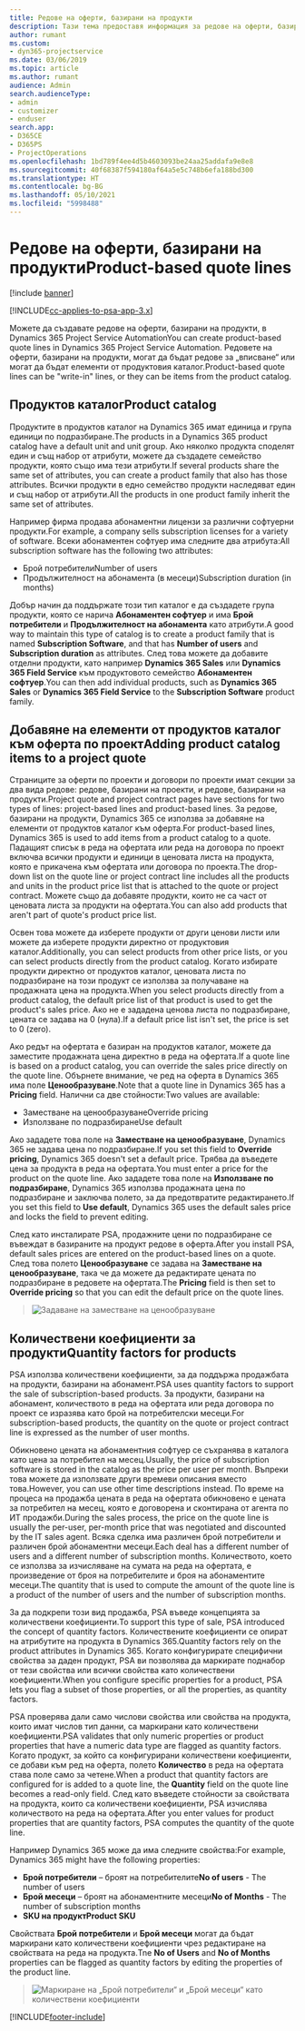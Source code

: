 ```yaml
---
title: Редове на оферти, базирани на продукти
description: Тази тема предоставя информация за редове на оферти, базирани на продукти.
author: rumant
ms.custom:
- dyn365-projectservice
ms.date: 03/06/2019
ms.topic: article
ms.author: rumant
audience: Admin
search.audienceType:
- admin
- customizer
- enduser
search.app:
- D365CE
- D365PS
- ProjectOperations
ms.openlocfilehash: 1bd789f4ee4d5b4603093be24aa25addafa9e8e8
ms.sourcegitcommit: 40f68387f594180af64a5e5c748b6efa188bd300
ms.translationtype: HT
ms.contentlocale: bg-BG
ms.lasthandoff: 05/10/2021
ms.locfileid: "5998488"
---
```

# <a name="product-based-quote-lines"></a><span data-ttu-id="1be1f-103">Редове на оферти, базирани на продукти</span><span class="sxs-lookup"><span data-stu-id="1be1f-103">Product-based quote lines</span></span>

[!include [banner](../includes/psa-now-project-operations.md)]

[!INCLUDE[cc-applies-to-psa-app-3.x](../includes/cc-applies-to-psa-app-3x.md)]


<span data-ttu-id="1be1f-104">Можете да създавате редове на оферти, базирани на продукти, в Dynamics 365 Project Service Automation</span><span class="sxs-lookup"><span data-stu-id="1be1f-104">You can create product-based quote lines in Dynamics 365 Project Service Automation.</span></span> <span data-ttu-id="1be1f-105">Редовете на оферти, базирани на продукти, могат да бъдат редове за „вписване“ или могат да бъдат елементи от продуктовия каталог.</span><span class="sxs-lookup"><span data-stu-id="1be1f-105">Product-based quote lines can be "write-in" lines, or they can be items from the product catalog.</span></span>

## <a name="product-catalog"></a><span data-ttu-id="1be1f-106">Продуктов каталог</span><span class="sxs-lookup"><span data-stu-id="1be1f-106">Product catalog</span></span>

<span data-ttu-id="1be1f-107">Продуктите в продуктов каталог на Dynamics 365 имат единица и група единици по подразбиране.</span><span class="sxs-lookup"><span data-stu-id="1be1f-107">The products in a Dynamics 365 product catalog have a default unit and unit group.</span></span> <span data-ttu-id="1be1f-108">Ако няколко продукта споделят един и същ набор от атрибути, можете да създадете семейство продукти, която също има тези атрибути.</span><span class="sxs-lookup"><span data-stu-id="1be1f-108">If several products share the same set of attributes, you can create a product family that also has those attributes.</span></span> <span data-ttu-id="1be1f-109">Всички продукти в едно семейство продукти наследяват един и същ набор от атрибути.</span><span class="sxs-lookup"><span data-stu-id="1be1f-109">All the products in one product family inherit the same set of attributes.</span></span>

<span data-ttu-id="1be1f-110">Например фирма продава абонаментни лицензи за различни софтуерни продукти.</span><span class="sxs-lookup"><span data-stu-id="1be1f-110">For example, a company sells subscription licenses for a variety of software.</span></span> <span data-ttu-id="1be1f-111">Всеки абонаментен софтуер има следните два атрибута:</span><span class="sxs-lookup"><span data-stu-id="1be1f-111">All subscription software has the following two attributes:</span></span>

- <span data-ttu-id="1be1f-112">Брой потребители</span><span class="sxs-lookup"><span data-stu-id="1be1f-112">Number of users</span></span> 
- <span data-ttu-id="1be1f-113">Продължителност на абонамента (в месеци)</span><span class="sxs-lookup"><span data-stu-id="1be1f-113">Subscription duration (in months)</span></span>

<span data-ttu-id="1be1f-114">Добър начин да поддържате този тип каталог е да създадете група продукти, която се нарича **Абонаментен софтуер** и има **Брой потребители** и **Продължителност на абонамента** като атрибути.</span><span class="sxs-lookup"><span data-stu-id="1be1f-114">A good way to maintain this type of catalog is to create a product family that is named **Subscription Software**, and that has **Number of users** and **Subscription duration** as attributes.</span></span> <span data-ttu-id="1be1f-115">След това можете да добавите отделни продукти, като например **Dynamics 365 Sales** или **Dynamics 365 Field Service** към продуктовото семейство **Абонаментен софтуер**.</span><span class="sxs-lookup"><span data-stu-id="1be1f-115">You can then add individual products, such as **Dynamics 365 Sales** or **Dynamics 365 Field Service** to the **Subscription Software** product family.</span></span>

## <a name="adding-product-catalog-items-to-a-project-quote"></a><span data-ttu-id="1be1f-116">Добавяне на елементи от продуктов каталог към оферта по проект</span><span class="sxs-lookup"><span data-stu-id="1be1f-116">Adding product catalog items to a project quote</span></span>

<span data-ttu-id="1be1f-117">Страниците за оферти по проекти и договори по проекти имат секции за два вида редове: редове, базирани на проекти, и редове, базирани на продукти.</span><span class="sxs-lookup"><span data-stu-id="1be1f-117">Project quote and project contract pages have sections for two types of lines: project-based lines and product-based lines.</span></span> <span data-ttu-id="1be1f-118">За редове, базирани на продукти, Dynamics 365 се използва за добавяне на елементи от продуктов каталог към оферта.</span><span class="sxs-lookup"><span data-stu-id="1be1f-118">For product-based lines, Dynamics 365 is used to add items from a product catalog to a quote.</span></span> <span data-ttu-id="1be1f-119">Падащият списък в реда на офертата или реда на договора по проект включва всички продукти и единици в ценовата листа на продукта, която е прикачена към офертата или договора по проекта.</span><span class="sxs-lookup"><span data-stu-id="1be1f-119">The drop-down list on the quote line or project contract line includes all the products and units in the product price list that is attached to the quote or project contract.</span></span> <span data-ttu-id="1be1f-120">Можете също да добавяте продукти, които не са част от ценовата листа за продукти на офертата.</span><span class="sxs-lookup"><span data-stu-id="1be1f-120">You can also add products that aren't part of quote's product price list.</span></span>

<span data-ttu-id="1be1f-121">Освен това можете да изберете продукти от други ценови листи или можете да изберете продукти директно от продуктовия каталог.</span><span class="sxs-lookup"><span data-stu-id="1be1f-121">Additionally, you can select products from other price lists, or you can select products directly from the product catalog.</span></span> <span data-ttu-id="1be1f-122">Когато избирате продукти директно от продуктов каталог, ценовата листа по подразбиране на този продукт се използва за получаване на продажната цена на продукта.</span><span class="sxs-lookup"><span data-stu-id="1be1f-122">When you select products directly from a product catalog, the default price list of that product is used to get the product's sales price.</span></span> <span data-ttu-id="1be1f-123">Ако не е зададена ценова листа по подразбиране, цената се задава на 0 (нула).</span><span class="sxs-lookup"><span data-stu-id="1be1f-123">If a default price list isn't set, the price is set to 0 (zero).</span></span>

<span data-ttu-id="1be1f-124">Ако редът на офертата е базиран на продуктов каталог, можете да заместите продажната цена директно в реда на офертата.</span><span class="sxs-lookup"><span data-stu-id="1be1f-124">If a quote line is based on a product catalog, you can override the sales price directly on the quote line.</span></span> <span data-ttu-id="1be1f-125">Обърнете внимание, че ред на оферта в Dynamics 365 има поле **Ценообразуване**.</span><span class="sxs-lookup"><span data-stu-id="1be1f-125">Note that a quote line in Dynamics 365 has a **Pricing** field.</span></span> <span data-ttu-id="1be1f-126">Налични са две стойности:</span><span class="sxs-lookup"><span data-stu-id="1be1f-126">Two values are available:</span></span>

- <span data-ttu-id="1be1f-127">Заместване на ценообразуване</span><span class="sxs-lookup"><span data-stu-id="1be1f-127">Override pricing</span></span>  
- <span data-ttu-id="1be1f-128">Използване по подразбиране</span><span class="sxs-lookup"><span data-stu-id="1be1f-128">Use default</span></span>

<span data-ttu-id="1be1f-129">Ако зададете това поле на **Заместване на ценообразуване**, Dynamics 365 не задава цена по подразбиране.</span><span class="sxs-lookup"><span data-stu-id="1be1f-129">If you set this field to **Override pricing**, Dynamics 365 doesn't set a default price.</span></span> <span data-ttu-id="1be1f-130">Трябва да въведете цена за продукта в реда на офертата.</span><span class="sxs-lookup"><span data-stu-id="1be1f-130">You must enter a price for the product on the quote line.</span></span> <span data-ttu-id="1be1f-131">Ако зададете това поле на **Използване по подразбиране**, Dynamics 365 използва продажната цена по подразбиране и заключва полето, за да предотвратите редактирането.</span><span class="sxs-lookup"><span data-stu-id="1be1f-131">If you set this field to **Use default**, Dynamics 365 uses the default sales price and locks the field to prevent editing.</span></span>

<span data-ttu-id="1be1f-132">След като инсталирате PSA, продажните цени по подразбиране се въвеждат в базираните на продукт редове в оферта.</span><span class="sxs-lookup"><span data-stu-id="1be1f-132">After you install PSA, default sales prices are entered on the product-based lines on a quote.</span></span> <span data-ttu-id="1be1f-133">След това полето **Ценообразуване** се задава на **Заместване на ценообразуване**, така че да можете да редактирате цената по подразбиране в редовете на офертата.</span><span class="sxs-lookup"><span data-stu-id="1be1f-133">The **Pricing** field is then set to **Override pricing** so that you can edit the default price on the quote lines.</span></span>

> ![Задаване на заместване на ценообразуване](media/basic-guide-10.png)
 
## <a name="quantity-factors-for-products"></a><span data-ttu-id="1be1f-135">Количествени коефициенти за продукти</span><span class="sxs-lookup"><span data-stu-id="1be1f-135">Quantity factors for products</span></span>

<span data-ttu-id="1be1f-136">PSA използва количествени коефициенти, за да поддържа продажбата на продукти, базирани на абонамент.</span><span class="sxs-lookup"><span data-stu-id="1be1f-136">PSA uses quantity factors to support the sale of subscription-based products.</span></span> <span data-ttu-id="1be1f-137">За продукти, базирани на абонамент, количеството в реда на офертата или реда договора по проект се изразява като брой на потребителски месеци.</span><span class="sxs-lookup"><span data-stu-id="1be1f-137">For subscription-based products, the quantity on the quote or project contract line is expressed as the number of user months.</span></span>

<span data-ttu-id="1be1f-138">Обикновено цената на абонаментния софтуер се съхранява в каталога като цена за потребител на месец.</span><span class="sxs-lookup"><span data-stu-id="1be1f-138">Usually, the price of subscription software is stored in the catalog as the price per user per month.</span></span> <span data-ttu-id="1be1f-139">Въпреки това можете да използвате други времеви описания вместо това.</span><span class="sxs-lookup"><span data-stu-id="1be1f-139">However, you can use other time descriptions instead.</span></span> <span data-ttu-id="1be1f-140">По време на процеса на продажба цената в реда на офертата обикновено е цената за потребител на месец, която е договорена и сконтирана от агента по ИТ продажби.</span><span class="sxs-lookup"><span data-stu-id="1be1f-140">During the sales process, the price on the quote line is usually the per-user, per-month price that was negotiated and discounted by the IT sales agent.</span></span> <span data-ttu-id="1be1f-141">Всяка сделка има различен брой потребители и различен брой абонаментни месеци.</span><span class="sxs-lookup"><span data-stu-id="1be1f-141">Each deal has a different number of users and a different number of subscription months.</span></span> <span data-ttu-id="1be1f-142">Количеството, което се използва за изчисляване на сумата на реда на офертата, е произведение от броя на потребителите и броя на абонаментите месеци.</span><span class="sxs-lookup"><span data-stu-id="1be1f-142">The quantity that is used to compute the amount of the quote line is a product of the number of users and the number of subscription months.</span></span>

<span data-ttu-id="1be1f-143">За да подкрепи този вид продажба, PSA въведе концепцията за количествени коефициенти.</span><span class="sxs-lookup"><span data-stu-id="1be1f-143">To support this type of sale, PSA introduced the concept of quantity factors.</span></span> <span data-ttu-id="1be1f-144">Количествените коефициенти се опират на атрибутите на продукта в Dynamics 365.</span><span class="sxs-lookup"><span data-stu-id="1be1f-144">Quantity factors rely on the product attributes in Dynamics 365.</span></span> <span data-ttu-id="1be1f-145">Когато конфигурирате специфични свойства за даден продукт, PSA ви позволява да маркирате поднабор от тези свойства или всички свойства като количествени коефициенти.</span><span class="sxs-lookup"><span data-stu-id="1be1f-145">When you configure specific properties for a product, PSA lets you flag a subset of those properties, or all the properties, as quantity factors.</span></span>

<span data-ttu-id="1be1f-146">PSA проверява дали само числови свойства или свойства на продукта, които имат числов тип данни, са маркирани като количествени коефициенти.</span><span class="sxs-lookup"><span data-stu-id="1be1f-146">PSA validates that only numeric properties or product properties that have a numeric data type are flagged as quantity factors.</span></span> <span data-ttu-id="1be1f-147">Когато продукт, за който са конфигурирани количествени коефициенти, се добави към ред на оферта, полето **Количество** в реда на офертата става поле само за четене.</span><span class="sxs-lookup"><span data-stu-id="1be1f-147">When a product that quantity factors are configured for is added to a quote line, the **Quantity** field on the quote line becomes a read-only field.</span></span> <span data-ttu-id="1be1f-148">След като въведете стойности за свойствата на продукта, които са количествени коефициенти, PSA изчислява количеството на реда на офертата.</span><span class="sxs-lookup"><span data-stu-id="1be1f-148">After you enter values for product properties that are quantity factors, PSA computes the quantity of the quote line.</span></span>

<span data-ttu-id="1be1f-149">Например Dynamics 365 може да има следните свойства:</span><span class="sxs-lookup"><span data-stu-id="1be1f-149">For example, Dynamics 365 might have the following properties:</span></span> 

- <span data-ttu-id="1be1f-150">**Брой потребители** – броят на потребителите</span><span class="sxs-lookup"><span data-stu-id="1be1f-150">**No of users** - The number of users</span></span> 
- <span data-ttu-id="1be1f-151">**Брой месеци** – броят на абонаментните месеци</span><span class="sxs-lookup"><span data-stu-id="1be1f-151">**No of Months** - The number of subscription months</span></span>
- <span data-ttu-id="1be1f-152">**SKU на продукт**</span><span class="sxs-lookup"><span data-stu-id="1be1f-152">**Product SKU**</span></span> 

<span data-ttu-id="1be1f-153">Свойствата **Брой потребители** и **Брой месеци** могат да бъдат маркирани като количествени коефициенти чрез редактиране на свойствата на реда на продукта.</span><span class="sxs-lookup"><span data-stu-id="1be1f-153">Tne **No of Users** and **No of Months** properties can be flagged as quantity factors by editing the properties of the product line.</span></span> 

> ![Маркиране на „Брой потребители“ и „Брой месеци“ като количествени коефициенти](media/basic-guide-11.png)
 


[!INCLUDE[footer-include](../includes/footer-banner.md)]